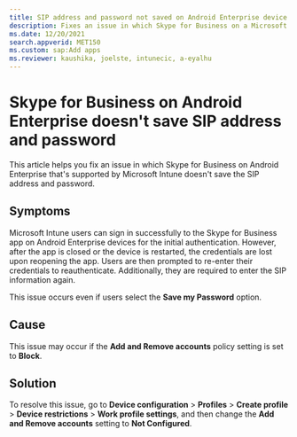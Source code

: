 ```yaml
---
title: SIP address and password not saved on Android Enterprise device
description: Fixes an issue in which Skype for Business on a Microsoft Intune supported Android Enterprise device doesn't save the SIP address and password.
ms.date: 12/20/2021
search.appverid: MET150
ms.custom: sap:Add apps
ms.reviewer: kaushika, joelste, intunecic, a-eyalhu
---
```

# Skype for Business on Android Enterprise doesn't save SIP address and password

This article helps you fix an issue in which Skype for Business on Android Enterprise that's supported by Microsoft Intune doesn't save the SIP address and password.

## Symptoms

Microsoft Intune users can sign in successfully to the Skype for Business app on Android Enterprise devices for the initial authentication. However, after the app is closed or the device is restarted, the credentials are lost upon reopening the app. Users are then prompted to re-enter their credentials to reauthenticate. Additionally, they are required to enter the SIP information again.

This issue occurs even if users select the **Save my Password** option.

## Cause

This issue may occur if the **Add and Remove accounts** policy setting is set to **Block**.

## Solution

To resolve this issue, go to **Device configuration** > **Profiles** > **Create profile** > **Device restrictions** > **Work profile settings**, and then change the **Add and Remove accounts** setting to **Not Configured**.
